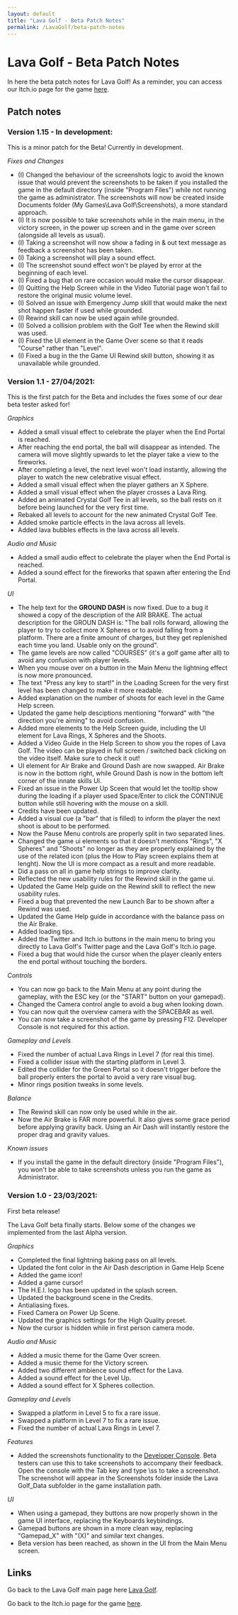 ```yaml
---
layout: default
title: "Lava Golf - Beta Patch Notes"
permalink: /LavaGolf/beta-patch-notes
---
```

# Lava Golf - Beta Patch Notes

In here the beta patch notes for Lava Golf!
As a reminder, you can access our Itch.io page for the game [here](https://artanisx.itch.io/lava-golf).


## Patch notes

### Version 1.15 - In development:

This is a minor patch for the Beta! Currently in development.

*Fixes and Changes*
* (I) Changed the behaviour of the screenshots logic to avoid the known issue that would prevent the screenshots to be taken if you installed the game in the default directory (inside "Program Files") while not running the game as administrator. The screenshots will now be created inside Documents folder (My Games\Lava Golf\Screenshots), a more standard approach.
* (I) It is now possible to take screenshots while in the main menu, in the victory screen, in the power up screen and in the game over screen (alongside all levels as usual).
* (I) Taking a screenshot will now show a fading in & out text message as feedback a screenshot has been taken.
* (I) Taking a screenshot will play a sound effect.
* (I) The screenshot sound effect won't be played by error at the beginning of each level.
* (I) Fixed a bug that on rare occasion would make the cursor disappear.
* (I) Quitting the Help Screen while in the Video Tutorial page won't fail to restore the original music volume level.
* (I) Solved an issue with Emergency Jump skill that would make the next shot happen faster if used while grounded.
* (I) Rewind skill can now be used again while grounded.
* (I) Solved a collision problem with the Golf Tee when the Rewind skill was used.
* (I) Fixed the UI element in the Game Over scene so that it reads "Course" rather than "Level".
* (I) Fixed a bug in the the Game UI Rewind skill button, showing it as unavailable while grounded.

### Version 1.1 - 27/04/2021:

This is the first patch for the Beta and includes the fixes some of our dear beta tester asked for!

*Graphics*
* Added a small visual effect to celebrate the player when the End Portal is reached.
* After reaching the end portal, the ball will disappear as intended. The camera will move slightly upwards to let the player take a view to the fireworks.
* After completing a level, the next level won't load instantly, allowing the player to watch the new celebrative visual effect.
* Added a small visual effect when the player gathers an X Sphere.
* Added a small visual effect when the player crosses a Lava Ring.
* Added an animated Crystal Golf Tee in all levels, so the ball rests on it before being launched for the very first time.
* Rebaked all levels to account for the new animated Crystal Golf Tee.
* Added smoke particle effects in the lava across all levels.
* Added lava bubbles effects in the lava across all levels.

*Audio and Music*
* Added a small audio effect to celebrate the player when the End Portal is reached.
* Added a sound effect for the fireworks that spawn after entering the End Portal.

*UI*
* The help text for the **GROUND DASH** is now fixed. Due to a bug it showed a copy of the description of the AIR BRAKE. The actual description for the GROUN DASH is: "The ball rolls forward, allowing the player to try to collect more X Spheres or to avoid falling from a platform. There are a finite amount of charges, but they get replenished each time you land. Usable only on the ground".
* The game levels are now called "COURSES" (it's a golf game after all) to avoid any confusion with player levels.
* When you mouse over on a button in the Main Menu the lightning effect is now more pronounced.
* The text "Press any key to start!" in the Loading Screen for the very first level has been changed to make it more readable.
* Added explanation on the number of shoots for each level in the Game Help screen.
* Updated the game help desciptions mentioning "forward" with "the direction you're aiming" to avoid confusion.
* Added more elements to the Help Screen guide, including the UI element for Lava Rings, X Spheres and the Shoots.
* Added a Video Guide in the Help Screen to show you the ropes of Lava Golf. The video can be played in full screen / switched back clicking on the video itself. Make sure to check it out!
* UI element for Air Brake and Ground Dash are now swapped. Air Brake is now in the bottom right, while Ground Dash is now in the bottom left corner of the innate skills UI.
* Fixed an issue in the Power Up Sceen that would let the tooltip show during the loading if a player used Space/Enter to click the CONTINUE button while still hovering with the mouse on a skill.
* Credits have been updated.
* Added a visual cue (a "bar" that is filled) to inform the player the next shoot is about to be performed.
* Now the Pause Menu controls are properly split in two separated lines.
* Changed the game ui elements so that it doesn't mentions "Rings", "X Spheres" and "Shoots" no longer as they are properly explained by the use of the related icon (plus the How to Play screen explains them at lenght). Now the UI is more compact as a result and more readable. 
* Did a pass on all in game help strings to improve clarity.
* Reflected the new usability rules for the Rewind skill in the game ui.
* Updated the Game Help guide on the Rewind skill to reflect the new usability rules.
* Fixed a bug that prevented the new Launch Bar to be shown after a Rewind was used.
* Updated the Game Help guide in accordance with the balance pass on the Air Brake.
* Added loading tips.
* Added the Twitter and Itch.io buttons in the main menu to bring you directly to Lava Golf's Twitter page and the Lava Golf's Itch.io page.
* Fixed a bug that would hide the cursor when the player cleanly enters the end portal without touching the borders.

*Controls*
* You can now go back to the Main Menu at any point during the gameplay, with the ESC key (or the "START" button on your gamepad).
* Changed the Camera control angle to avoid a bug when looking down.
* You can now quit the overview camera with the SPACEBAR as well.
* You can now take a screenshot of the game by pressing F12. Developer Console is not required for this action.

*Gameplay and Levels*
* Fixed the number of actual Lava Rings in Level 7 (for real this time).
* Fixed a collider issue with the starting platform in Level 3.
* Edited the collider for the Green Portal so it doesn't trigger before the ball properly enters the portal to avoid a very rare visual bug.
* Minor rings position tweaks in some levels.

*Balance*
* The Rewind skill can now only be used while in the air.
* Now the Air Brake is FAR more powerful. It also gives some grace period before applying gravity back. Using an Air Dash will instantly restore the proper drag and gravity values.

*Known issues*
* If you install the game in the default directory (inside "Program Files"), you won't be able to take screenshots unless you run the game as Administrator.

### Version 1.0 - 23/03/2021:

First beta release!

The Lava Golf beta finally starts. Below some of the changes we implemented from the last Alpha version.

*Graphics*
* Completed the final lightning baking pass on all levels.
* Updated the font color in the Air Dash description in Game Help Scene
* Added the game icon!
* Added a game cursor!
* The H.E.I. logo has been updated in the splash screen.
* Updated the background scene in the Credits.
* Antialiasing fixes.
* Fixed Camera on Power Up Scene. 
* Updated the graphics settings for the High Quality preset.
* Now the cursor is hidden while in first person camera mode.

*Audio and Music*
* Added a music theme for the Game Over screen.
* Added a music theme for the Victory screen.
* Added two different ambience sound effect for the Lava.
* Added a sound effect for the Level Up.
* Added a sound effect for X Spheres collection.

*Gameplay and Levels*
* Swapped a platform in Level 5 to fix a rare issue.
* Swapped a platform in Level 7 to fix a rare issue.
* Fixed the number of actual Lava Rings in Level 7.

*Features*
* Added the screenshots functionality to the [Developer Console](https://artanisx.github.io/LavaGolf/developer-console). Beta testers can use this to take screenshots to accompany their feedback. Open the console with the Tab key and type \ss to take a screenshot. The screenshot will appear in the Screenshots folder inside the Lava Golf_Data subfolder in the game installation path. 

*UI*
* When using a gamepad, they buttons are now properly shown in the game UI interface, replacing the Keyboards keybindings.
* Gamepad buttons are shown in a more clean way, replacing "Gamepad_X" with "(X)" and similar text changes.
* Beta version has been reached, as shown in the UI from the Main Menu screen.

## Links

 Go back to the Lava Golf main page here [Lava Golf](https://artanisx.github.io/LavaGolf).
 
 Go back to the Itch.io page for the game [here](https://artanisx.itch.io/lava-golf).
